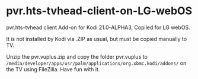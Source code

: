 # pvr.hts-tvhead-client-on-LG-webOS

pvr.hts-tvhead client Add-on for Kodi 21.0-ALPHA3, Copiled for LG webOS.

It is not installed by Kodi via .ZIP as usual, but must be copied manually to TV.

Unzip the pvr.vuplus.zip and copy the folder pvr.vuplus to `/media/developer/apps/usr/palm/applications/org.xbmc.kodi/addons/` on the TV using FileZilla. 
Have fun with it.
